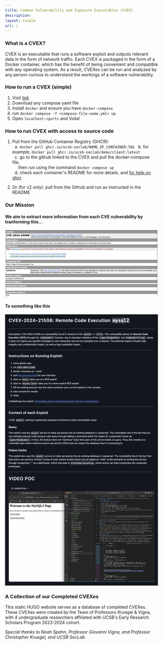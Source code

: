 ```yaml
---
title: Common Vulnerability and Exposure Executables (CVEX)
description: 
layout: single
url: /
---
```

### What is a CVEX?
CVEX is an executable that runs a software exploit and outputs relevant data in the form of network traffic. Each CVEX is packaged in the form of a Docker container, which has the benefit of being convenient and compatible with any operating system. As a result, CVEXes can be run and analyzed by any person curious to understand the workings of a software vulnerability.

### How to run a CVEX (simple)
1. Visit [link](https://github.com/ucsb-seclab/xplor-cvex/tree/main/data/cvex_data/compose-files)
2. Download any compose yaml file
3. Install `docker` and ensure you have `docker-compose`
4. run `docker compose -f <compose-file-name.yml> up`
5. Open `localhost:<port>` and Voila!

### How to run CVEX with access to source code
1. Pull from the GitHub Container Registry (GHCR):  
&nbsp;&nbsp;a. `docker pull ghcr.io/ucsb-seclab/NAME_OF_CONTAINER:TAG` 
&nbsp;&nbsp;b. for example, `docker pull ghcr.io/ucsb-seclab/demo/client:latest`  
&nbsp;&nbsp;c. go to the github linked to the CVEX and pull the docker-compose file,  
&nbsp;&nbsp;&nbsp;&nbsp; then run using the command `docker compose up`  
&nbsp;&nbsp;d. check each container's README for more details, and [for help on ghcr](https://docs.github.com/en/packages/working-with-a-github-packages-registry/working-with-the-container-registry#pulling-container-images)  

2. Or (for v2 only): pull from the Github and run as instructed in the README

<!-- ![CVEX](./images/cvex.png#center) -->

### Our Mission

#### We aim to extract more information from each CVE vulnerability by tranforming this...

![Before](./images/zoom.png#center)

#### To something like this

![Before](./images/poc.png#center)

### A Collection of our Completed CVEXes
This static HUGO website serves as a database of completed CVEXes. These CVEXes were created by the Team of Professors Kruegel & Vigna, with 4 undergraduate researchers affiliated with UCSB's Early Research Scholars Program 2023-2024 cohort.


*Special thanks to Noah Spahn, Professor Giovanni Vigna, and Professor Christopher Kruegel, and UCSB SecLab.*
